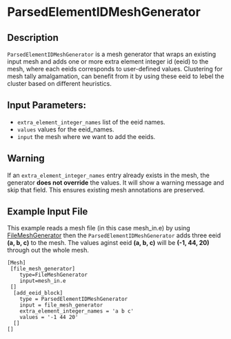 # ParsedElementIDMeshGenerator


## Description

`ParsedElementIDMeshGenerator` is a mesh generator that wraps an existing input mesh and adds one or
more extra element integer id (eeid) to the mesh, where each eeids corresponds to user-defined values.
Clustering for mesh tally amalgamation, can benefit from it by using these eeid to lebel the cluster 
based on different heuristics.

## Input Parameters:
- `extra_element_integer_names` list of the eeid names.
- `values` values for the eeid_names.
- `input` the mesh where we want to add the eeids.

## Warning

If an `extra_element_integer_names` entry already exists in the mesh, the generator **does not override** the values.
It will show a warning message and skip that field. This ensures existing mesh annotations are preserved.

## Example Input File
This example reads a mesh file (in this case mesh_in.e) by using [FileMeshGenerator](https://mooseframework.inl.gov/source/meshgenerators/FileMeshGenerator.html)
then the `ParsedElementIDMeshGenerator` adds three eeid **(a, b, c)** to the mesh. The values aginst eeid **(a, b, c)** will be **(-1, 44, 20)** through out the whole mesh.
```
[Mesh]
 [file_mesh_generator]
    type=FileMeshGenerator
    input=mesh_in.e
 []
  [add_eeid_block]
    type = ParsedElementIDMeshGenerator
    input = file_mesh_generator
    extra_element_integer_names = 'a b c'
    values = '-1 44 20'
  []
[]
```
